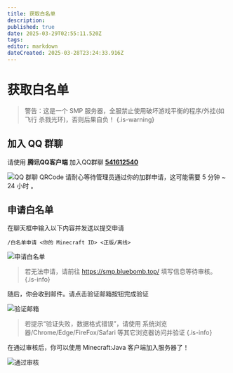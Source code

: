 ```yaml
---
title: 获取白名单
description: 
published: true
date: 2025-03-29T02:55:11.520Z
tags: 
editor: markdown
dateCreated: 2025-03-28T23:24:33.916Z
---
```


# 获取白名单

> 警告：这是一个 SMP 服务器，全服禁止使用破坏游戏平衡的程序/外挂(如 飞行 杀戮光环)，否则后果自负！
{.is-warning}

## 加入 QQ 群聊
请使用 **腾讯QQ客户端** 加入QQ群聊 **[541612540](https://qm.qq.com/q/6TTHyE0ZlC)**

![QQ 群聊 QRCode](https://img.picui.cn/free/2025/03/28/67e6a3adcbed9.png)
请耐心等待管理员通过你的加群申请，这可能需要 5 分钟 ~ 24 小时 。

## 申请白名单

在聊天框中输入以下内容并发送以提交申请

`/白名单申请 <你的 Minecraft ID> <正版/离线>`


![申请白名单](https://img.picui.cn/free/2025/03/28/67e6a58c095d2.png)

> 若无法申请，请前往 https://smp.bluebomb.top/ 填写信息等待审核。
{.is-info}

随后，你会收到邮件。请点击验证邮箱按钮完成验证

![验证邮箱](https://img.picui.cn/free/2025/03/28/67e6a5e8e9d72.jpg)

> 若提示“验证失败，数据格式错误”，请使用 系统浏览器/Chrome/Edge/FireFox/Safari 等其它浏览器访问并验证
{.is-info}

在通过审核后，你可以使用 Minecraft:Java 客户端加入服务器了！

![通过审核](https://img.picui.cn/free/2025/03/28/67e6a702cfc8b.png)